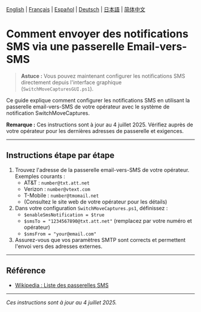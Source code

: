 [English](../en/SmsGateway.md) | [Français](../fr/SmsGateway.md) | [Español](../es/SmsGateway.md) | [Deutsch](../de/SmsGateway.md) | [日本語](../ja/SmsGateway.md) | [简体中文](../zh/SmsGateway.md)

# Comment envoyer des notifications SMS via une passerelle Email-vers-SMS


> **Astuce :** Vous pouvez maintenant configurer les notifications SMS directement depuis l'interface graphique (`SwitchMoveCapturesGUI.ps1`).

Ce guide explique comment configurer les notifications SMS en utilisant la passerelle email-vers-SMS de votre opérateur avec le système de notification SwitchMoveCaptures.

**Remarque :** Ces instructions sont à jour au 4 juillet 2025. Vérifiez auprès de votre opérateur pour les dernières adresses de passerelle et exigences.

---

## Instructions étape par étape

1. Trouvez l'adresse de la passerelle email-vers-SMS de votre opérateur. Exemples courants :
   - AT&T : `number@txt.att.net`
   - Verizon : `number@vtext.com`
   - T-Mobile : `number@tmomail.net`
   - (Consultez le site web de votre opérateur pour les détails)
2. Dans votre configuration `SwitchMoveCaptures.ps1`, définissez :
   - `$enableSmsNotification = $true`
   - `$smsTo = "1234567890@txt.att.net"` (remplacez par votre numéro et opérateur)
   - `$smsFrom = "your@email.com"`
3. Assurez-vous que vos paramètres SMTP sont corrects et permettent l'envoi vers des adresses externes.

---

## Référence
- [Wikipedia : Liste des passerelles SMS](https://en.wikipedia.org/wiki/SMS_gateway#Email_clients)

---

*Ces instructions sont à jour au 4 juillet 2025.*
